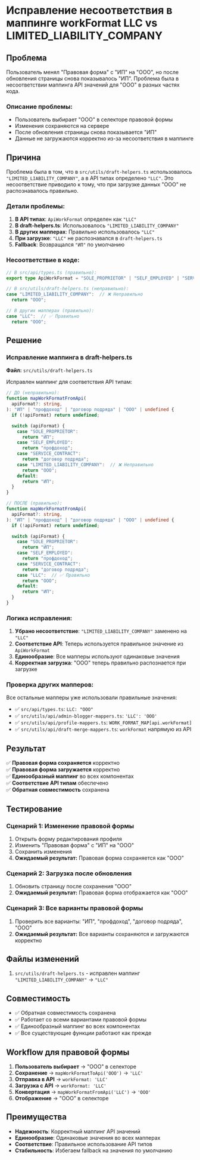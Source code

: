 # Исправление несоответствия в маппинге workFormat LLC vs LIMITED_LIABILITY_COMPANY

## Проблема

Пользователь менял "Правовая форма" с "ИП" на "ООО", но после обновления страницы снова показывалось "ИП". Проблема была в несоответствии маппинга API значений для "ООО" в разных частях кода.

### Описание проблемы:
- Пользователь выбирает "ООО" в селекторе правовой формы
- Изменения сохраняются на сервере
- После обновления страницы снова показывается "ИП"
- Данные не загружаются корректно из-за несоответствия в маппинге

## Причина

Проблема была в том, что в `src/utils/draft-helpers.ts` использовалось `"LIMITED_LIABILITY_COMPANY"`, а в API типах определено `"LLC"`. Это несоответствие приводило к тому, что при загрузке данных "ООО" не распознавалось правильно.

### Детали проблемы:

1. **В API типах**: `ApiWorkFormat` определен как `"LLC"`
2. **В draft-helpers.ts**: Использовалось `"LIMITED_LIABILITY_COMPANY"`
3. **В других мапперах**: Правильно использовалось `"LLC"`
4. **При загрузке**: `"LLC"` не распознавался в `draft-helpers.ts`
5. **Fallback**: Возвращался `"ИП"` по умолчанию

### Несоответствие в коде:

```typescript
// В src/api/types.ts (правильно):
export type ApiWorkFormat = "SOLE_PROPRIETOR" | "SELF_EMPLOYED" | "SERVICE_CONTRACT" | "LLC";

// В src/utils/draft-helpers.ts (неправильно):
case "LIMITED_LIABILITY_COMPANY":  // ❌ Неправильно
  return "ООО";

// В других мапперах (правильно):
case "LLC":  // ✅ Правильно
  return "ООО";
```

## Решение

### Исправление маппинга в draft-helpers.ts

**Файл:** `src/utils/draft-helpers.ts`

Исправлен маппинг для соответствия API типам:

```typescript
// ДО (неправильно):
function mapWorkFormatFromApi(
  apiFormat?: string,
): "ИП" | "профдоход" | "договор подряда" | "ООО" | undefined {
  if (!apiFormat) return undefined;

  switch (apiFormat) {
    case "SOLE_PROPRIETOR":
      return "ИП";
    case "SELF_EMPLOYED":
      return "профдоход";
    case "SERVICE_CONTRACT":
      return "договор подряда";
    case "LIMITED_LIABILITY_COMPANY":  // ❌ Неправильно
      return "ООО";
    default:
      return "ИП";
  }
}

// ПОСЛЕ (правильно):
function mapWorkFormatFromApi(
  apiFormat?: string,
): "ИП" | "профдоход" | "договор подряда" | "ООО" | undefined {
  if (!apiFormat) return undefined;

  switch (apiFormat) {
    case "SOLE_PROPRIETOR":
      return "ИП";
    case "SELF_EMPLOYED":
      return "профдоход";
    case "SERVICE_CONTRACT":
      return "договор подряда";
    case "LLC":  // ✅ Правильно
      return "ООО";
    default:
      return "ИП";
  }
}
```

### Логика исправления:

1. **Убрано несоответствие**: `"LIMITED_LIABILITY_COMPANY"` заменено на `"LLC"`
2. **Соответствие API**: Теперь используется правильное значение из `ApiWorkFormat`
3. **Единообразие**: Все мапперы используют одинаковые значения
4. **Корректная загрузка**: "ООО" теперь правильно распознается при загрузке

### Проверка других мапперов:

Все остальные мапперы уже использовали правильные значения:
- ✅ `src/api/types.ts`: `LLC: "ООО"`
- ✅ `src/utils/api/admin-blogger-mappers.ts`: `'LLC': 'ООО'`
- ✅ `src/utils/api/profile-mappers.ts`: `WORK_FORMAT_MAP[api.workFormat]`
- ✅ `src/utils/api/draft-merge-mappers.ts`: `workFormat` напрямую из API

## Результат

✅ **Правовая форма сохраняется** корректно  
✅ **Правовая форма загружается** корректно  
✅ **Единообразный маппинг** во всех компонентах  
✅ **Соответствие API типам** обеспечено  
✅ **Обратная совместимость** сохранена

## Тестирование

### Сценарий 1: Изменение правовой формы
1. Открыть форму редактирования профиля
2. Изменить "Правовая форма" с "ИП" на "ООО"
3. Сохранить изменения
4. **Ожидаемый результат:** Правовая форма сохраняется как "ООО"

### Сценарий 2: Загрузка после обновления
1. Обновить страницу после сохранения "ООО"
2. **Ожидаемый результат:** Правовая форма отображается как "ООО"

### Сценарий 3: Все варианты правовой формы
1. Проверить все варианты: "ИП", "профдоход", "договор подряда", "ООО"
2. **Ожидаемый результат:** Все варианты сохраняются и загружаются корректно

## Файлы изменений

1. `src/utils/draft-helpers.ts` - исправлен маппинг `"LIMITED_LIABILITY_COMPANY"` → `"LLC"`

## Совместимость

- ✅ Обратная совместимость сохранена
- ✅ Работает со всеми вариантами правовой формы
- ✅ Единообразный маппинг во всех компонентах
- ✅ Все существующие функции работают как прежде

## Workflow для правовой формы

1. **Пользователь выбирает** → "ООО" в селекторе
2. **Сохранение** → `mapWorkFormatToApi('ООО')` → `'LLC'`
3. **Отправка в API** → `workFormat: 'LLC'`
4. **Загрузка с API** → `workFormat: 'LLC'`
5. **Конвертация** → `mapWorkFormatFromApi('LLC')` → `'ООО'`
6. **Отображение** → "ООО" в селекторе

## Преимущества

- **Надежность**: Корректный маппинг API значений
- **Единообразие**: Одинаковые значения во всех мапперах
- **Соответствие**: Правильное использование API типов
- **Стабильность**: Избегаем fallback на значения по умолчанию
